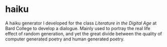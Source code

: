 # haiku
A haiku generator I developed for the class <i>Literature in the Digital Age</i> at Bard College to develop a dialogue. Mainly used to portray the real life effect of random generation, and yet the great divide between the quality of computer generated poetry and human generated poetry. 
